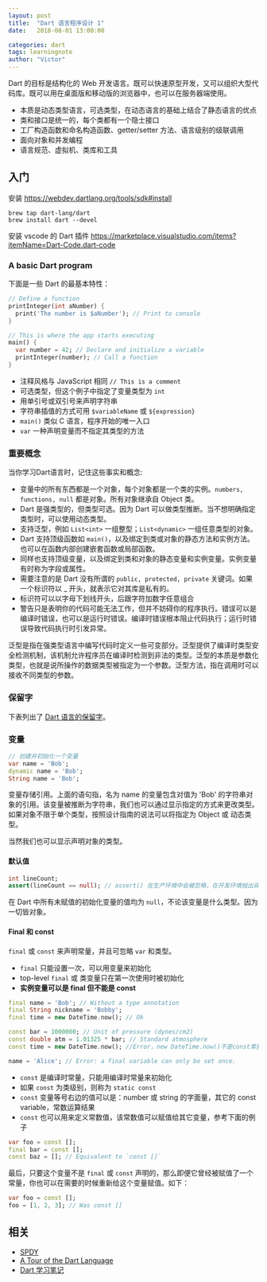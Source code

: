 ```yaml
---
layout: post
title:  "Dart 语言程序设计 1"
date:   2018-08-01 13:00:00

categories: dart
tags: learningnote
author: "Victor"
---
```


Dart 的目标是结构化的 Web 开发语言。既可以快速原型开发，又可以组织大型代码库。既可以用在桌面版和移动版的浏览器中，也可以在服务器端使用。

* 本质是动态类型语言，可选类型，在动态语言的基础上结合了静态语言的优点
* 类和接口是统一的，每个类都有一个隐士接口
* 工厂构造函数和命名构造函数、getter/setter 方法、语言级别的级联调用
* 面向对象和并发编程
* 语言规范、虚拟机、类库和工具

## 入门

安装 https://webdev.dartlang.org/tools/sdk#install

```
brew tap dart-lang/dart
brew install dart --devel
```

安装 vscode 的 Dart 插件 https://marketplace.visualstudio.com/items?itemName=Dart-Code.dart-code

### A basic Dart program

下面是一些 Dart 的最基本特性：

```dart
// Define a function
printInteger(int aNumber) {
  print('The number is $aNumber'); // Print to console
}

// This is where the app starts executing
main() {
  var number = 42; // Declare and initialize a variable
  printInteger(number); // Call a function
}
```

* 注释风格与 JavaScript 相同 `// This is a comment`
* 可选类型，但这个例子中指定了变量类型为 `int`
* 用单引号或双引号来声明字符串
* 字符串插值的方式可用 `$variableName` 或 `${expression}`
* `main()` 类似 C 语言，程序开始的唯一入口
* `var` 一种声明变量而不指定其类型的方法

### 重要概念

当你学习Dart语言时，记住这些事实和概念:

* 变量中的所有东西都是一个对象，每个对象都是一个类的实例。`numbers, functions, null` 都是对象。所有对象继承自 Object 类。
* Dart 是强类型的，但类型可选。因为 Dart 可以做类型推断。当不想明确指定类型时，可以使用动态类型。
* 支持泛型，例如 `List<int>` 一组整型；`List<dynamic>` 一组任意类型的对象。
* Dart 支持顶级函数如 `main()`，以及绑定到类或对象的静态方法和实例方法。也可以在函数内部创建嵌套函数或局部函数。
* 同样也支持顶级变量，以及绑定到类和对象的静态变量和实例变量。实例变量有时称为字段或属性。
* 需要注意的是 Dart 没有所谓的 `public, protected, private` 关键词。如果一个标识符以 _ 开头，就表示它对其库是私有的。
* 标识符可以以字母下划线开头，后跟字符加数字任意组合
* 警告只是表明你的代码可能无法工作，但并不妨碍你的程序执行。错误可以是编译时错误，也可以是运行时错误。编译时错误根本阻止代码执行；运行时错误导致代码执行时引发异常。

泛型是指在强类型语言中编写代码时定义一些可变部分。泛型提供了编译时类型安全检测机制，该机制允许程序员在编译时检测到非法的类型。泛型的本质是参数化类型，也就是说所操作的数据类型被指定为一个参数。泛型方法，指在调用时可以接收不同类型的参数。

### 保留字

下表列出了 [Dart 语言的保留字](https://www.dartlang.org/guides/language/language-tour)。

### 变量

```dart
// 创建并初始化一个变量
var name = 'Bob';
dynamic name = 'Bob';
String name = 'Bob';
```

变量存储引用。上面的语句指，名为 name 的变量包含对值为 'Bob' 的字符串对象的引用。该变量被推断为字符串，我们也可以通过显示指定的方式来更改类型。如果对象不限于单个类型，按照设计指南的说法可以将指定为 Object 或 动态类型。

当然我们也可以显示声明对象的类型。

#### 默认值

```dart
int lineCount;
assert(lineCount == null); // assert() 在生产环境中会被忽略，在开发环境抛出异常。
```

在 Dart 中所有未赋值的初始化变量的值均为 `null`，不论该变量是什么类型。因为一切皆对象。

#### Final 和 const

`final` 或 `const` 来声明常量，并且可忽略 `var` 和类型。

* `final` 只能设置一次，可以用变量来初始化
* top-level `final` 或 类变量只在第一次使用时被初始化
* **实例变量可以是 final 但不能是 const**

```dart
final name = 'Bob'; // Without a type annotation
final String nickname = 'Bobby';
final time = new DateTime.now(); // Ok

const bar = 1000000; // Unit of pressure (dynes/cm2)
const double atm = 1.01325 * bar; // Standard atmosphere
const time = new DateTime.now(); //Error，new DateTime.now()不是const常量

name = 'Alice'; // Error: a final variable can only be set once.
```

* `const` 是编译时常量，只能用编译时常量来初始化
* 如果 `const` 为类级别，则称为 `static const`
* `const` 变量等号右边的值可以是：number 或 string 的字面量，其它的 const variable，常数运算结果
* `const` 也可以用来定义常数值，该常数值可以赋值给其它变量，参考下面的例子

```dart
var foo = const [];
final bar = const [];
const baz = []; // Equivalent to `const []`
```

最后，只要这个变量不是 `final` 或 `const` 声明的，那么即便它曾经被赋值了一个常量，你也可以在需要的时候重新给这个变量赋值。如下：

```dart
var foo = const [];
foo = [1, 2, 3]; // Was const []
```

## 相关

* [SPDY](https://baike.baidu.com/item/SPDY/3399551?fr=aladdin)
* [A Tour of the Dart Language](https://www.dartlang.org/guides/language/language-tour)
* [Dart 学习笔记](http://www.cndartlang.com/dart/page/4)
